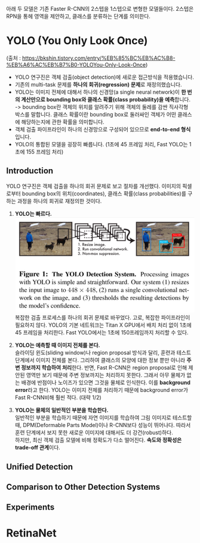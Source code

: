 아래 두 모델은 기존 Faster R-CNN의 2스텝을 1스텝으로 변형한 모델들이다.
2스텝은 RPN을 통헤 영역을 제안하고, 클래스를 분류하는 단계를 의미한다.

# YOLO (You Only Look Once)  
(출처 : https://bkshin.tistory.com/entry/%EB%85%BC%EB%AC%B8-%EB%A6%AC%EB%B7%B0-YOLOYou-Only-Look-Once)  

* YOLO 연구진은 객체 검출(object detection)에 새로운 접근방식을 적용했습니다.
* 기존의 multi-task 문제를 **하나의 회귀(regression) 문제**로 재정의했습니다.
* YOLO는 이미지 전체에 대해서 하나의 신경망(a single neural network)이 **한 번의 계산만으로 bounding box와 클래스 확률(class probability)을 예측**합니다.  
-> bounding box란 객체의 위치를 알려주기 위해 객체의 둘레를 감싼 직사각형 박스를 말합니다. 클래스 확률이란 bounding box로 둘러싸인 객체가 어떤 클래스에 해당하는지에 관한 확률을 의미합니다.
* 객체 검출 파이프라인이 하나의 신경망으로 구성되어 있으므로 **end-to-end 형식**입니다.
* YOLO의 통합된 모델을 굉장히 빠릅니다. (1초에 45 프레임 처리, Fast YOLO는 1초에 155 프레임 처리)

## Introduction
YOLO 연구진은 객체 검출을 하나의 회귀 문제로 보고 절차를 개선했다.
이미지의 픽셀로부터 bounding box의 위치(coordinates), 클래스 확률(class probabilities)를 구하는 과정을 하나의 회귀로 재정의한 것이다.

1. **YOLO는 빠르다.**
![img.png](img.png)  
   복잡한 검출 프로세스를 하나의 회귀 문제로 바꾸었다. 고로, 복잡한 파이프라인이 필요하지 않다.
   YOLO의 기본 네트워크는 Titan X GPU에서 배치 처리 없이 1초에 45 프레임을 처리한다.
   Fast YOLO에서는 1초에 150프레임까지 처리할 수 있다.  
   
2. **YOLO는 예측할 때 이미지 전체를 본다.**  
슬라이딩 윈도(sliding window)나 region proposal 방식과 달리, 훈련과 테스트 단계에서 이미지 전체를 본다.
   그리하여 클래스의 모양에 대한 정보 뿐만 아니라 **주변 정보까지 학습하여 처리**한다.
   반면, Fast R-CNN은 region proposal로 인해 제안된 영역만 보기 때문에 주변 정보까지는 처리하지 못한다.
   그래서 아무 물체가 없는 배경에 반점이나 노이즈가 있으면 그것을 물체로 인식한다. 이를 **background error**라고 한다.
   YOLO는 이미지 전체를 처리하기 때문에 background error가 Fast R-CNN비해 훨씬 적다. (대략 1/2)  
   
3. **YOLO는 물체의 일반적인 부분을 학습한다.**  
일반적인 부분을 학습하기 때문에 자연 이미지를 학습하여 그림 이미지로 테스트할 때, DPM(Deformable Parts Model)이나 R-CNN보다 성능이 뛰어나다.
   따라서 훈련 단계에서 보지 못한 새로운 이미지에 대해서도 더 강건(robust)하다.  
   하지만, 최신 객체 검출 모델에 비해 정확도가 다소 떨어진다. **속도와 정확성은 trade-off 관계**이다.
 
## Unified Detection
## Comparison to Other Detection Systems
## Experiments

# RetinaNet